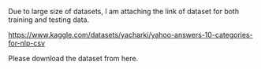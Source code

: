 Due to large size of datasets, I am attaching the link of dataset for both training and testing data.

https://www.kaggle.com/datasets/yacharki/yahoo-answers-10-categories-for-nlp-csv

Please download the dataset from here.
